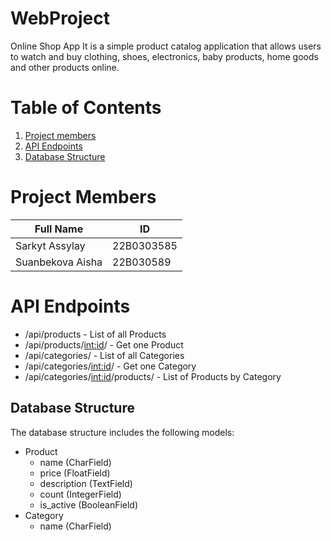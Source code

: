 # WebProject
Online Shop App
It is a simple product catalog application that allows users to watch and buy clothing, shoes, electronics, baby products, home goods and other products online. 

# Table of Contents
1. [Project members](#project-members)
2. [API Endpoints](#api-endpoints)
3. [Database Structure](#database-structure)


# Project Members
| Full Name | ID |
|------------|-------------|
| Sarkyt Assylay   | 22B0303585    |
| Suanbekova Aisha  | 22B030589    |

# API Endpoints
- /api/products - List of all Products
- /api/products/<int:id>/ - Get one Product
- /api/categories/ - List of all Categories
- /api/categories/<int:id>/ - Get one Category
- /api/categories/<int:id>/products/ - List of Products by Category

## Database Structure
The database structure includes the following models:
- Product
  - name (CharField)
  - price (FloatField)
  - description (TextField)
  - count (IntegerField)
  - is_active (BooleanField)
- Category
  - name (CharField)
